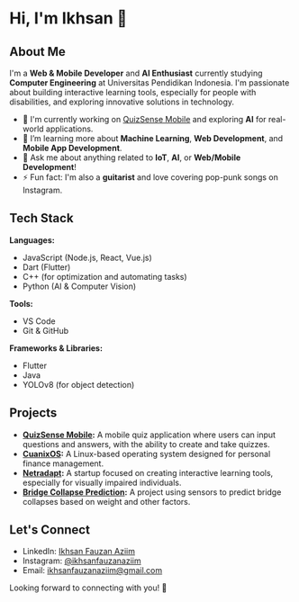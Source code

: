 # Hi, I'm Ikhsan 👋

## About Me

I'm a **Web & Mobile Developer** and **AI Enthusiast** currently studying **Computer Engineering** at Universitas Pendidikan Indonesia. I'm passionate about building interactive learning tools, especially for people with disabilities, and exploring innovative solutions in technology.

- 🔭 I'm currently working on [QuizSense Mobile](https://github.com/ikhsanfauzan2812/netradapt_mobile) and exploring **AI** for real-world applications.
- 🌱 I’m learning more about **Machine Learning**, **Web Development**, and **Mobile App Development**.
- 💬 Ask me about anything related to **IoT**, **AI**, or **Web/Mobile Development**!
- ⚡ Fun fact: I'm also a **guitarist** and love covering pop-punk songs on Instagram.

## Tech Stack

**Languages:**
- JavaScript (Node.js, React, Vue.js)
- Dart (Flutter)
- C++ (for optimization and automating tasks)
- Python (AI & Computer Vision)

**Tools:**
- VS Code
- Git & GitHub

**Frameworks & Libraries:**
- Flutter
- Java
- YOLOv8 (for object detection)

## Projects

- **[QuizSense Mobile](https://github.com/ikhsanfauzanaziim/QuizSense-Mobile):** A mobile quiz application where users can input questions and answers, with the ability to create and take quizzes.
- **[CuanixOS](https://github.com/ikhsanfauzanaziim/CuanixOS):** A Linux-based operating system designed for personal finance management.
- **[Netradapt](https://github.com/ikhsanfauzanaziim/Netradapt):** A startup focused on creating interactive learning tools, especially for visually impaired individuals.
- **[Bridge Collapse Prediction](https://github.com/ikhsanfauzanaziim/Bridge-Collapse-Prediction):** A project using sensors to predict bridge collapses based on weight and other factors.

## Let's Connect

- LinkedIn: [Ikhsan Fauzan Aziim](https://www.linkedin.com/in/ikhsanfauzan/)
- Instagram: [@ikhsanfauzanaziim](https://instagram.com/ikhsanfauzan28)
- Email: ikhsanfauzanaziim@gmail.com

Looking forward to connecting with you! 🚀
